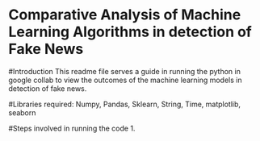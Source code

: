# Comparative Analysis of Machine Learning Algorithms in detection of Fake News

#Introduction
This readme file serves a  guide in running the python in google collab to view the outcomes of the machine learning models in detection of fake news.

#Libraries required:
Numpy, Pandas, Sklearn, String, Time, matplotlib, seaborn

#Steps involved in running the code
1. 
